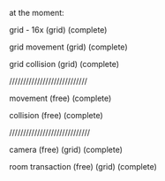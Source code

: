 at the moment: 

grid - 16x       (grid) (complete)

grid movement    (grid) (complete)

grid collision   (grid) (complete)

////////////////////////////

movement         (free) (complete)

collision        (free) (complete)

/////////////////////////////

camera           (free) (grid) (complete)

room transaction (free) (grid) (complete)

